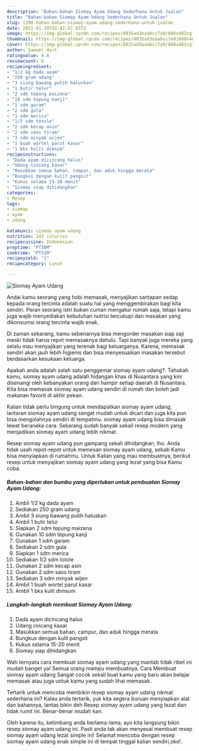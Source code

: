 ```yaml
---
description: "Bahan-bahan Siomay Ayam Udang Sederhana Untuk Jualan"
title: "Bahan-bahan Siomay Ayam Udang Sederhana Untuk Jualan"
slug: 1390-bahan-bahan-siomay-ayam-udang-sederhana-untuk-jualan
date: 2021-01-29T02:42:57.637Z
image: https://img-global.cpcdn.com/recipes/0835ad3eaabcc7a9/680x482cq70/siomay-ayam-udang-foto-resep-utama.jpg
thumbnail: https://img-global.cpcdn.com/recipes/0835ad3eaabcc7a9/680x482cq70/siomay-ayam-udang-foto-resep-utama.jpg
cover: https://img-global.cpcdn.com/recipes/0835ad3eaabcc7a9/680x482cq70/siomay-ayam-udang-foto-resep-utama.jpg
author: Samuel Hart
ratingvalue: 4.8
reviewcount: 6
recipeingredient:
- "1/2 kg dada ayam"
- "250 gram udang"
- "3 siung bawang putih haluskan"
- "1 butir telur"
- "2 sdm tepung maizena"
- "10 sdm tepung kanji"
- "1 sdm garam"
- "2 sdm gula"
- "1 sdm merica"
- "1/2 sdm totole"
- "2 sdm kecap asin"
- "2 sdm saos tiram"
- "3 sdm minyak wijen"
- "1 buah wortel parut kasar"
- "1 bks kulit dimsum"
recipeinstructions:
- "Dada ayam dicincang halus"
- "Udang cincang kasar"
- "Masukkan semua bahan, campur, dan aduk hingga merata"
- "Bungkus dengan kulit pangsit"
- "Kukus selama 15-20 menit"
- "Siomay siap dihidangkan"
categories:
- Resep
tags:
- siomay
- ayam
- udang

katakunci: siomay ayam udang 
nutrition: 243 calories
recipecuisine: Indonesian
preptime: "PT30M"
cooktime: "PT31M"
recipeyield: "1"
recipecategory: Lunch

---
```



![Siomay Ayam Udang](https://img-global.cpcdn.com/recipes/0835ad3eaabcc7a9/680x482cq70/siomay-ayam-udang-foto-resep-utama.jpg)

Andai kamu seorang yang hobi memasak, menyajikan santapan sedap kepada orang tercinta adalah suatu hal yang menggembirakan bagi kita sendiri. Peran seorang istri bukan cuman mengatur rumah saja, tetapi kamu juga wajib menyediakan kebutuhan nutrisi tercukupi dan masakan yang dikonsumsi orang tercinta wajib enak.

Di zaman  sekarang, kamu sebenarnya bisa mengorder masakan siap saji meski tidak harus repot memasaknya dahulu. Tapi banyak juga mereka yang selalu mau menyajikan yang terenak bagi keluarganya. Karena, memasak sendiri akan jauh lebih higienis dan bisa menyesuaikan masakan tersebut berdasarkan kesukaan keluarga. 



Apakah anda adalah salah satu penggemar siomay ayam udang?. Tahukah kamu, siomay ayam udang adalah hidangan khas di Nusantara yang kini disenangi oleh kebanyakan orang dari hampir setiap daerah di Nusantara. Kita bisa memasak siomay ayam udang sendiri di rumah dan boleh jadi makanan favorit di akhir pekan.

Kalian tidak perlu bingung untuk mendapatkan siomay ayam udang, lantaran siomay ayam udang sangat mudah untuk dicari dan juga kita pun bisa mengolahnya sendiri di tempatmu. siomay ayam udang bisa dimasak lewat beraneka cara. Sekarang sudah banyak sekali resep modern yang menjadikan siomay ayam udang lebih nikmat.

Resep siomay ayam udang pun gampang sekali dihidangkan, lho. Anda tidak usah repot-repot untuk memesan siomay ayam udang, sebab Kamu bisa menyiapkan di rumahmu. Untuk Kalian yang mau membuatnya, berikut resep untuk menyajikan siomay ayam udang yang lezat yang bisa Kamu coba.

<!--inarticleads1-->

##### Bahan-bahan dan bumbu yang diperlukan untuk pembuatan Siomay Ayam Udang:

1. Ambil 1/2 kg dada ayam
1. Sediakan 250 gram udang
1. Ambil 3 siung bawang putih haluskan
1. Ambil 1 butir telur
1. Siapkan 2 sdm tepung maizena
1. Gunakan 10 sdm tepung kanji
1. Gunakan 1 sdm garam
1. Sediakan 2 sdm gula
1. Siapkan 1 sdm merica
1. Sediakan 1/2 sdm totole
1. Gunakan 2 sdm kecap asin
1. Gunakan 2 sdm saos tiram
1. Sediakan 3 sdm minyak wijen
1. Ambil 1 buah wortel parut kasar
1. Ambil 1 bks kulit dimsum




<!--inarticleads2-->

##### Langkah-langkah membuat Siomay Ayam Udang:

1. Dada ayam dicincang halus
1. Udang cincang kasar
1. Masukkan semua bahan, campur, dan aduk hingga merata
1. Bungkus dengan kulit pangsit
1. Kukus selama 15-20 menit
1. Siomay siap dihidangkan




Wah ternyata cara membuat siomay ayam udang yang mantab tidak ribet ini mudah banget ya! Semua orang mampu membuatnya. Cara Membuat siomay ayam udang Sangat cocok sekali buat kamu yang baru akan belajar memasak atau juga untuk kamu yang sudah lihai memasak.

Tertarik untuk mencoba membikin resep siomay ayam udang nikmat sederhana ini? Kalau anda tertarik, yuk kita segera buruan menyiapkan alat dan bahannya, lantas bikin deh Resep siomay ayam udang yang lezat dan tidak rumit ini. Benar-benar mudah kan. 

Oleh karena itu, ketimbang anda berlama-lama, ayo kita langsung bikin resep siomay ayam udang ini. Pasti anda tak akan menyesal membuat resep siomay ayam udang lezat simple ini! Selamat mencoba dengan resep siomay ayam udang enak simple ini di tempat tinggal kalian sendiri,oke!.


